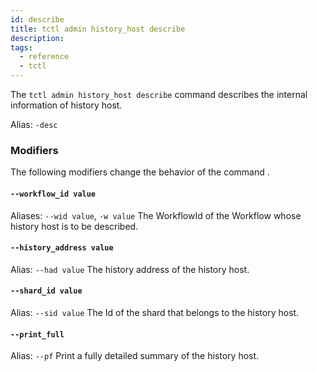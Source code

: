 ```yaml
---
id: describe
title: tctl admin history_host describe
description: 
tags:
  - reference
  - tctl
---
```


The `tctl admin history_host describe` command describes the internal information of history host.

Alias: `-desc`

### Modifiers
The following modifiers change the behavior of the command .

#### `--workflow_id value`

Aliases: `--wid value`, `-w value`
The WorkflowId of the Workflow whose history host is to be described.

#### `--history_address value`

Alias: `--had value`
The history address of the history host.

#### `--shard_id value`

Alias: `--sid value`
The Id of the shard that belongs to the history host.

#### `--print_full`

Alias: `--pf`
Print a fully detailed summary of the history host.